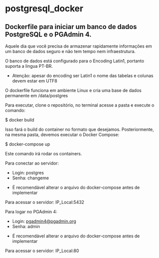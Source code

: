 # postgresql_docker

## Dockerfile para iniciar um banco de dados PostgreSQL e o PGAdmin 4.
Aquele dia que você precisa de armazenar rapidamente informações em um banco de dados seguro e não tem tempo nem infraestrutura.


O banco de dados está configurado para o Encoding Latin1, portanto suporta a lingua PT-BR.
* Atenção: apesar do encoding ser Latin1 o nome das tabelas e colunas devem estar em UTF8

O dockerfile funciona em ambiente Linux e cria uma base de dados permanente em /data/postgres

Para executar, clone o repositório, no terminal acesse a pasta e execute o comando:

$ docker build

Isso fará o build do container no formato que desejamos.
Posteriormente, na mesma pasta, devemos executar o Docker Compose:

$ docker-compose up

Este comando irá rodar os containers.

Para conectar ao servidor:
  - Login: postgres
  - Senha: changeme
 
* É recomendável alterar o arquivo do docker-compose antes de implementar

Para acessar o servidor: IP_Local:5432

Para logar no PGAdmin 4:
  - Login: pgadmin4@pgadmin.org
  - Senha: admin
  
* É recomendável alterar o arquivo do docker-compose antes de implementar

Para acessar o servidor: IP_Local:80


